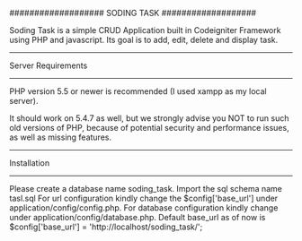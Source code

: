 ###################
SODING TASK
###################

Soding Task is a simple CRUD Application built in Codeigniter Framework using PHP and javascript. 
Its goal is to add, edit, delete and display task.

*******************
Server Requirements
*******************

PHP version 5.5 or newer is recommended (I used xampp as my local server).

It should work on 5.4.7 as well, but we strongly advise you NOT to run
such old versions of PHP, because of potential security and performance
issues, as well as missing features.

************
Installation
************

Please create a database name soding_task. Import the sql schema name tasl.sql
For url configuration kindly change the $config['base_url'] under application/config/config.php.
For database configuration kindly change under application/config/database.php.
Default base_url as of now is $config['base_url'] = 'http://localhost/soding_task/';
